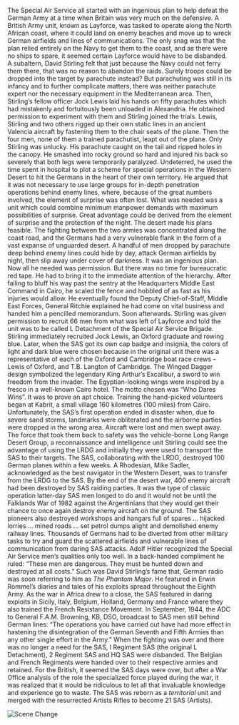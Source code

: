 The Special Air Service all started with an ingenious plan to help defeat the German Army at a time when Britain was very much on the defensive.
A British Army unit, known as Layforce, was tasked to operate along the North African coast, where it could land on enemy beaches and move up to wreck German airfields and lines of communications. The only snag was that the plan relied entirely on the Navy to get them to the coast, and as there were no ships to spare, it seemed certain Layforce would have to be disbanded.
A subaltern, David Stirling felt that just because the Navy could not ferry them there, that was no reason to abandon the raids. Surely troops could be dropped into the target by parachute instead?
But parachuting was still in its infancy and to further complicate matters, there was neither parachute expert nor the necessary equipment in the Mediterranean area.
Then, Stirling’s fellow officer Jock Lewis laid his hands on fifty parachutes which had mistakenly and fortuitously been unloaded in Alexandria. He obtained permission to experiment with them and Stirling joined the trials.
Lewis, Stirling and two others rigged up their own static lines in an ancient Valencia aircraft by fastening them to the chair seats of the plane. Then the four men, none of them a trained parachutist, leapt out of the plane.
Only Stirling was unlucky. His parachute caught on the tail and ripped holes in the canopy. He smashed into rocky ground so hard and injured his back so severely that both legs were temporarily paralyzed.
Undeterred, he used the time spent in hospital to plot a scheme for special operations in the Western Desert to hit the Germans in the heart of their own territory.
He argued that it was not necessary to use large groups for in-depth penetration operations behind enemy lines, where, because of the great numbers involved, the element of surprise was often lost. What was needed was a unit which could combine minimum manpower demands with maximum possibilities of surprise.
Great advantage could be derived from the element of surprise and the protection of the night.
The desert made his plans feasible. The fighting between the two armies was concentrated along the coast road, and the Germans had a very vulnerable flank in the form of a vast expanse of unguarded desert. A handful of men dropped by parachute deep behind enemy lines could hide by day, attack German airfields by night, then slip away under cover of darkness.
It was an ingenious plan. Now all he needed was permission. But there was no time for bureaucratic red tape. He had to bring it to the immediate attention of the hierarchy.
After failing to bluff his way past the sentry at the Headquarters Middle East Command in Cairo, he scaled the fence and hobbled of as fast as his injuries would allow.
He eventually found the Deputy Chief-of-Staff, Middle East Forces, General Ritchie explained he had come on vital business and handed him a pencilled memorandum.
Soon afterwards. Stirling was given permission to recruit 66 men from what was left of Layforce and told the unit was to be called L Detachment of the Special Air Service Brigade.
Stirling immediately recruited Jock Lewis, an Oxford graduate and rowing blue. Later, when the SAS got its own cap badge and insignia, the colors of light and dark blue were chosen because in the original unit there was a representative of each of the Oxford and Cambridge boat race crews – Lewis of Oxford, and T.B. Langton of Cambridge.
The Winged Dagger design symbolized the legendary King Arthur’s Excalibur, a sword to win freedom from the invader. The Egyptian-looking wings were inspired by a fresco in a well-known Cairo hotel. The motto chosen was “Who Dares Wins”. It was to prove an apt choice.
Training the hand-picked volunteers began at Kabrit, a small village 160 kilometres (100 miles) from Cairo. Unfortunately, the SAS’s first operation ended in disaster when, due to severe sand storms, landmarks were obliterated and the airborne parties were dropped in the wrong area. Aircraft were lost and men swept away.
The force that took them back to safety was the vehicle-borne Long Range Desert Group, a reconnaissance and intelligence unit Stirling could see the advantage of using the LRDG and initially they were used to transport the SAS to their targets.
The SAS, collaborating with the LRDG, destroyed 100 German planes within a few weeks. A Rhodesian, Mike Sadler, acknowledged as the best navigator in the Western Desert, was to transfer from the LRDG to the SAS.
By the end of the desert war, 400 enemy aircraft had been destroyed by SAS raiding parties. It was the type of classic operation latter-day SAS men longed to do and it would not be until the Falklands War of 1982 against the Argentinians that they would get their chance to once again destroy enemy aircraft on the ground.
The SAS pioneers also destroyed workshops and hangars full of spares ... hijacked lorries … mined roads ... set petrol dumps alight and demolished enemy railway lines. Thousands of Germans had to be diverted from other military tasks to try and guard the scattered airfields and vulnerable lines of communication from daring SAS attacks.
Adolf Hitler recognized the Special Air Service men’s qualities only too well. In a back-handed compliment he ruled: “These men are dangerous. They must be hunted down and destroyed at all costs.”
Such was David Stirling’s fame that, German radio was soon referring to him as _The Phantom Major_. He featured in Erwin Rommel’s diaries and tales of his exploits spread throughout the Eighth Army.
As the war in Africa drew to a close, the SAS featured in daring exploits in Sicily, Italy, Belgium, Holland, Germany and France where they also trained the French Resistance Movement.
In September, 1944, the ADC to General F.A.M. Browning, KB, DSO, broadcast to SAS men still behind German lines: “The operations you have carried out have had more effect in hastening the disintegration of the German Seventh and Fifth Armies than any other single effort in the Army.”
When the fighting was over and there was no longer a need for the SAS, I Regiment SAS (the original L Detachment), 2 Regiment SAS and HQ SAS were disbanded. The Belgian and French Regiments were handed over to their respective armies and retained.
For the British, it seemed the SAS days were over, but after a War Office analysis of the role the specialized force played during the war, it was realized that it would be ridiculous to let all that invaluable knowledge and experience go to waste. The SAS was reborn as a _territorial_ unit and merged with the resurrected Artists Rifles to become 21 SAS (Artists).

![Scene Change](https://gitlab.sund.org/tomes/TheElite_RSAS/raw/master/Images/Scene%20Change.png)
